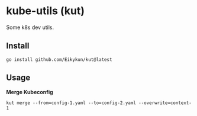 # kube-utils (kut)
Some k8s dev utils.

## Install
```shell
go install github.com/Eikykun/kut@latest
```
## Usage

**Merge Kubeconfig** 
```shell
kut merge --from=config-1.yaml --to=config-2.yaml --overwrite=context-1
```
